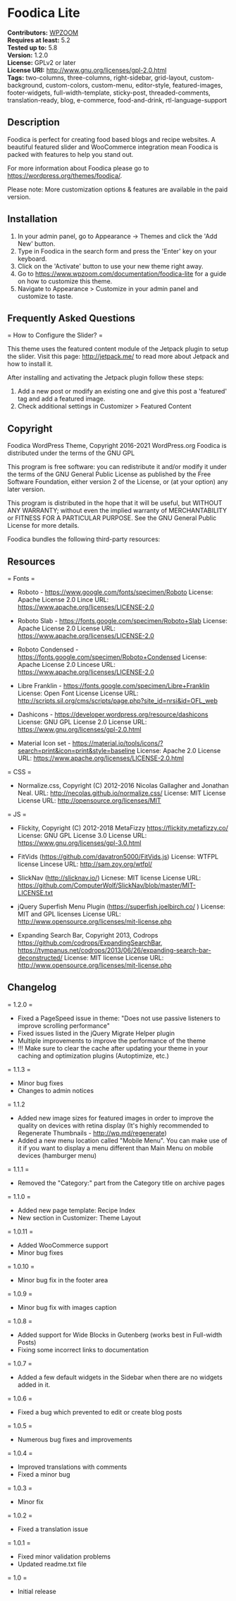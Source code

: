 # Foodica Lite #
**Contributors:** [WPZOOM](https://profiles.wordpress.org/WPZOOM)  
**Requires at least:** 5.2  
**Tested up to:** 5.8  
**Version:** 1.2.0  
**License:** GPLv2 or later  
**License URI:** http://www.gnu.org/licenses/gpl-2.0.html  
**Tags:** two-columns, three-columns, right-sidebar, grid-layout, custom-background, custom-colors, custom-menu, editor-style, featured-images, footer-widgets, full-width-template, sticky-post, threaded-comments, translation-ready, blog, e-commerce, food-and-drink, rtl-language-support 

## Description ##

Foodica is perfect for creating food based blogs and recipe websites. A beautiful featured slider and WooCommerce integration mean Foodica is packed with features to help you stand out.

For more information about Foodica please go to https://wordpress.org/themes/foodica/.

Please note:
More customization options & features are available in the paid version.

## Installation ##

1. In your admin panel, go to Appearance -> Themes and click the 'Add New' button.
2. Type in Foodica in the search form and press the 'Enter' key on your keyboard.
3. Click on the 'Activate' button to use your new theme right away.
4. Go to https://www.wpzoom.com/documentation/foodica-lite for a guide on how to customize this theme.
5. Navigate to Appearance > Customize in your admin panel and customize to taste.


## Frequently Asked Questions ##

= How to Configure the Slider? =

This theme uses the featured content module of the Jetpack plugin to setup the slider.
Visit this page: http://jetpack.me/ to read more about Jetpack and how to install it.

After installing and activating the Jetpack plugin follow these steps:

1. Add a new post or modify an existing one and give this post a 'featured' tag and add a featured image.
2. Check additional settings in Customizer > Featured Content


## Copyright ##

Foodica WordPress Theme, Copyright 2016-2021 WordPress.org
Foodica is distributed under the terms of the GNU GPL

This program is free software: you can redistribute it and/or modify
it under the terms of the GNU General Public License as published by
the Free Software Foundation, either version 2 of the License, or
(at your option) any later version.

This program is distributed in the hope that it will be useful,
but WITHOUT ANY WARRANTY; without even the implied warranty of
MERCHANTABILITY or FITNESS FOR A PARTICULAR PURPOSE. See the
GNU General Public License for more details.

Foodica bundles the following third-party resources:

## Resources ##

= Fonts =
*  Roboto - https://www.google.com/fonts/specimen/Roboto
   License: Apache License 2.0
   Lince URL: https://www.apache.org/licenses/LICENSE-2.0

*  Roboto Slab - https://fonts.google.com/specimen/Roboto+Slab
   License: Apache License 2.0
   License URL: https://www.apache.org/licenses/LICENSE-2.0

*  Roboto Condensed - https://fonts.google.com/specimen/Roboto+Condensed
   License: Apache License 2.0
   Lincese URL: https://www.apache.org/licenses/LICENSE-2.0

*  Libre Franklin - https://fonts.google.com/specimen/Libre+Franklin
   License: Open Font License
   License URL: http://scripts.sil.org/cms/scripts/page.php?site_id=nrsi&id=OFL_web

*  Dashicons - https://developer.wordpress.org/resource/dashicons
   License: GNU GPL License 2.0
   License URL: https://www.gnu.org/licenses/gpl-2.0.html

*  Material Icon set - https://material.io/tools/icons/?search=print&icon=print&style=baseline
   License: Apache 2.0
   License URL: https://www.apache.org/licenses/LICENSE-2.0.html

= CSS =
*  Normalize.css, Copyright (C) 2012-2016 Nicolas Gallagher and Jonathan Neal.
   URL: http://necolas.github.io/normalize.css/
   License: MIT License
   License URL: http://opensource.org/licenses/MIT

= JS =
*  Flickity, Copyright (C) 2012-2018 MetaFizzy https://flickity.metafizzy.co/
   License: GNU GPL License 3.0
   License URL: https://www.gnu.org/licenses/gpl-3.0.html

*  FitVids (https://github.com/davatron5000/FitVids.js)
   License: WTFPL license
   Lincese URL: http://sam.zoy.org/wtfpl/

*  SlickNav (http://slicknav.io/)
   Licnese: MIT license
   License URL: https://github.com/ComputerWolf/SlickNav/blob/master/MIT-LICENSE.txt

*  jQuery Superfish Menu Plugin (https://superfish.joelbirch.co/ )
   License: MIT and GPL licenses
   License URL: http://www.opensource.org/licenses/mit-license.php

*  Expanding Search Bar, Copyright 2013, Codrops https://github.com/codrops/ExpandingSearchBar, https://tympanus.net/codrops/2013/06/26/expanding-search-bar-deconstructed/
   License: MIT license
   License URL: http://www.opensource.org/licenses/mit-license.php
   
   
## Changelog ##

= 1.2.0 =
* Fixed a PageSpeed issue in theme: "Does not use passive listeners to improve scrolling performance"
* Fixed issues listed in the jQuery Migrate Helper plugin
* Multiple improvements to improve the performance of the theme
* !!! Make sure to clear the cache after updating your theme in your caching and optimization plugins (Autoptimize, etc.)

= 1.1.3 =
* Minor bug fixes
* Changes to admin notices

= 1.1.2
* Added new image sizes for featured images in order to improve the quality on devices with retina display (It's highly recommended to Regenerate Thumbnails - http://wp.md/regenerate)
* Added a new menu location called "Mobile Menu". You can make use of it if you want to display a menu different than Main Menu on mobile devices (hamburger menu)

= 1.1.1 =
* Removed the "Category:" part from the Category title on archive pages

= 1.1.0 =
* Added new page template: Recipe Index
* New section in Customizer: Theme Layout

= 1.0.11 =
* Added WooCommerce support
* Minor bug fixes

= 1.0.10 =
* Minor bug fix in the footer area

= 1.0.9 =
* Minor bug fix with images caption

= 1.0.8 =
* Added support for Wide Blocks in Gutenberg (works best in Full-width Posts)
* Fixing some incorrect links to documentation

= 1.0.7 =
* Added a few default widgets in the Sidebar when there are no widgets added in it.

= 1.0.6 =
* Fixed a bug which prevented to edit or create blog posts

= 1.0.5 =
* Numerous bug fixes and improvements

= 1.0.4 =
* Improved translations with comments
* Fixed a minor bug

= 1.0.3 =
* Minor fix

= 1.0.2 =
* Fixed a translation issue

= 1.0.1 =
* Fixed minor validation problems
* Updated readme.txt file

= 1.0 =
* Initial release
